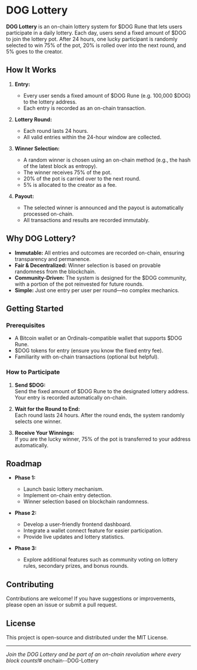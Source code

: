 # DOG Lottery

**DOG Lottery** is an on-chain lottery system for $DOG Rune that lets users participate in a daily lottery. Each day, users send a fixed amount of $DOG to join the lottery pot. After 24 hours, one lucky participant is randomly selected to win 75% of the pot, 20% is rolled over into the next round, and 5% goes to the creator.

## How It Works

1. **Entry:**  
   - Every user sends a fixed amount of $DOG Rune (e.g. 100,000 $DOG) to the lottery address.  
   - Each entry is recorded as an on-chain transaction.

2. **Lottery Round:**  
   - Each round lasts 24 hours.
   - All valid entries within the 24-hour window are collected.

3. **Winner Selection:**  
   - A random winner is chosen using an on-chain method (e.g., the hash of the latest block as entropy).
   - The winner receives 75% of the pot.
   - 20% of the pot is carried over to the next round.
   - 5% is allocated to the creator as a fee.

4. **Payout:**  
   - The selected winner is announced and the payout is automatically processed on-chain.
   - All transactions and results are recorded immutably.

## Why DOG Lottery?

- **Immutable:** All entries and outcomes are recorded on-chain, ensuring transparency and permanence.
- **Fair & Decentralized:** Winner selection is based on provable randomness from the blockchain.
- **Community-Driven:** The system is designed for the $DOG community, with a portion of the pot reinvested for future rounds.
- **Simple:** Just one entry per user per round—no complex mechanics.

## Getting Started

### Prerequisites
- A Bitcoin wallet or an Ordinals-compatible wallet that supports $DOG Rune.
- $DOG tokens for entry (ensure you know the fixed entry fee).
- Familiarity with on-chain transactions (optional but helpful).

### How to Participate
1. **Send $DOG:**  
   Send the fixed amount of $DOG Rune to the designated lottery address. Your entry is recorded automatically on-chain.

2. **Wait for the Round to End:**  
   Each round lasts 24 hours. After the round ends, the system randomly selects one winner.

3. **Receive Your Winnings:**  
   If you are the lucky winner, 75% of the pot is transferred to your address automatically.

## Roadmap

- **Phase 1:**  
  - Launch basic lottery mechanism.
  - Implement on-chain entry detection.
  - Winner selection based on blockchain randomness.

- **Phase 2:**  
  - Develop a user-friendly frontend dashboard.
  - Integrate a wallet connect feature for easier participation.
  - Provide live updates and lottery statistics.

- **Phase 3:**  
  - Explore additional features such as community voting on lottery rules, secondary prizes, and bonus rounds.

## Contributing

Contributions are welcome! If you have suggestions or improvements, please open an issue or submit a pull request.

## License

This project is open-source and distributed under the MIT License.

---

*Join the DOG Lottery and be part of an on-chain revolution where every block counts!*# onchain--DOG-Lottery

